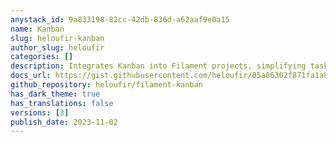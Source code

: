 ```yaml
---
anystack_id: 9a833198-82cc-42db-836d-a62aaf9e0a15
name: Kanban
slug: heloufir-kanban
author_slug: heloufir
categories: []
description: Integrates Kanban into Filament projects, simplifying task management, progress tracking, and team collaboration, enhancing productivity and organization.
docs_url: https://gist.githubusercontent.com/heloufir/05a86302f871fa1a81ac05d693d9c9d9/raw/2dcf6509df710b50ba7441a87593358089842d2d/filament-kanban-docs.md
github_repository: heloufir/filament-kanban
has_dark_theme: true
has_translations: false
versions: [3]
publish_date: 2023-11-02
---
```

